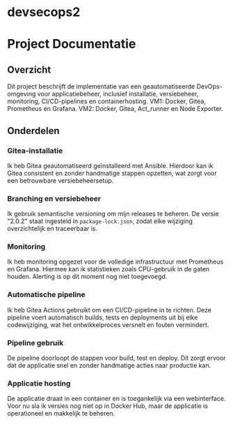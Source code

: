 # devsecops2

# Project Documentatie

## Overzicht

Dit project beschrijft de implementatie van een geautomatiseerde DevOps-omgeving voor applicatiebeheer, inclusief installatie, versiebeheer, monitoring, CI/CD-pipelines en containerhosting.
VM1: Docker, Gitea, Prometheus en Grafana.
VM2: Docker, Gitea, Act_runner en Node Exporter.

## Onderdelen

### Gitea-installatie

Ik heb Gitea geautomatiseerd geïnstalleerd met Ansible. Hierdoor kan ik Gitea consistent en zonder handmatige stappen opzetten, wat zorgt voor een betrouwbare versiebeheersetup.

### Branching en versiebeheer

Ik gebruik semantische versioning om mijn releases te beheren. De versie "2.0.2" staat ingesteld in `package-lock.json`, zodat elke wijziging overzichtelijk en traceerbaar is.

### Monitoring

Ik heb monitoring opgezet voor de volledige infrastructuur met Prometheus en Grafana. Hiermee kan ik statistieken zoals CPU-gebruik in de gaten houden. Alerting is op dit moment nog niet toegevoegd.

### Automatische pipeline

Ik heb Gitea Actions gebruikt om een CI/CD-pipeline in te richten. Deze pipeline voert automatisch builds, tests en deployments uit bij elke codewijziging, wat het ontwikkelproces versnelt en fouten vermindert.

### Pipeline gebruik

De pipeline doorloopt de stappen voor build, test en deploy. Dit zorgt ervoor dat de applicatie snel en zonder handmatige acties naar productie kan.

### Applicatie hosting

De applicatie draait in een container en is toegankelijk via een webinterface. Voor nu sla ik versies nog niet op in Docker Hub, maar de applicatie is operationeel en makkelijk te beheren.


